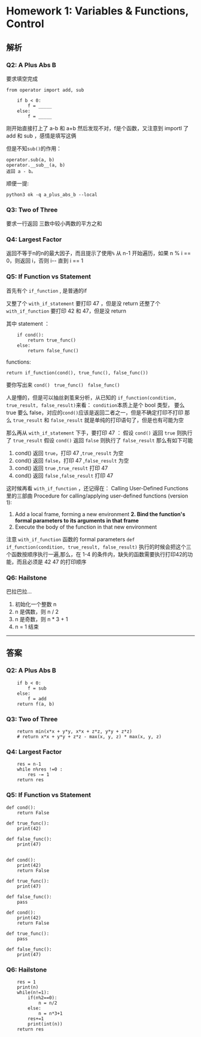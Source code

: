 # Homework 1: Variables & Functions, Control

## 解析

### Q2: A Plus Abs B
要求填空完成
```
from operator import add, sub

    if b < 0:
        f = _____
    else:
        f = _____
```
刚开始直接打上了 a-b 和 a+b
然后发现不对，f是个函数，又注意到 importl 了 add 和 sub ，感情是填写这俩

但是不知`sub()`的作用：
```
operator.sub(a, b)
operator.__sub__(a, b)
返回 a - b。
```



顺便一提:
```
python3 ok -q a_plus_abs_b --local
```
### Q3: Two of Three
要求一行返回 三数中较小两数的平方之和


### Q4: Largest Factor

返回不等于n的n的最大因子，而且提示了使用`%`
从 n-1 开始遍历，如果 n % i == 0，则返回 i，否则 i-- 直到 i == 1

### Q5: If Function vs Statement

首先有个 `if_function` , 是普通的if

又整了个 `with_if_statement` 要打印 47 ，但是没 return
还整了个 `with_if_function` 要打印 42 和 47，但是没 return

其中 statement ：
```
    if cond():
        return true_func()
    else:
        return false_func()
```
functions:
```
return if_function(cond(), true_func(), false_func())

```

要你写出来 `cond()` ` true_func()` ` false_func()`

人是懵的，但是可以抽丝剥茧来分析，从已知的 `if_function(condition, true_result, false_result)`来看：
`condition`本质上是个 bool 类型， 要么 true 要么 false，对应的`cond()`应该是返回二者之一，但是不确定打印不打印
那么 `true_result` 和 `false_result` 就是单纯的打印语句了，但是也有可能为空

那么再从 `with_if_statement` 下手，要打印 47 ：
假设 `cond()` 返回 `true` 则执行了 `true_result`
假设 `cond()` 返回 `false` 则执行了 `false_result`
那么有如下可能
1. cond() 返回 `true`，打印 47 ,`true_result` 为空
2. cond() 返回 `false`，打印 47 ,`false_result` 为空
3. cond() 返回 `true` ,`true_result` 打印 47
4. cond() 返回 `false` ,`false_result` 打印 47

这时候再看 `with_if_function` ，还记得在：
Calling User-Defined Functions 里的三部曲
Procedure for calling/applying user-defined functions (version 1):
1. Add a local frame, forming a new environment
**2. Bind the function's formal parameters to its arguments in that frame**
3. Execute the body of the function in that new environment

注意  `with_if_function` 函数的  formal parameters 
``` def if_function(condition, true_result, false_result) ```
执行的时候会把这个三个函数按顺序执行一遍,那么，在 1-4 的条件内，缺失的函数需要执行打印42的功能，而且必须是 42 47 的打印顺序

### Q6: Hailstone
巴拉巴拉...
1. 初始化一个整数 n
2. n 是偶数，则 n / 2
3. n 是奇数，则 n * 3 + 1
4. n = 1 结束


---

## 答案

### Q2: A Plus Abs B


```
    if b < 0:
        f = sub
    else:
        f = add
    return f(a, b)
```

### Q3: Two of Three

```
    return min(x*x + y*y, x*x + z*z, y*y + z*z)
    # return x*x + y*y + z*z - max(x, y, z) * max(x, y, z)

```

### Q4: Largest Factor

```
    res = n-1
    while n%res !=0 :
        res -= 1
    return res

```
### Q5: If Function vs Statement



```
def cond():
    return False

def true_func():
    print(42)

def false_func():
    print(47)
    
```

```
def cond():
    print(42)
    return False

def true_func():
    print(47)

def false_func():
    pass

```

```
def cond():
    print(42)
    return False

def true_func():
    pass

def false_func():
    print(47)
```
### Q6: Hailstone

```
    res = 1
    print(n)
    while(n!=1):
        if(n%2==0):
            n = n/2
        else:
            n = n*3+1
        res+=1
        print(int(n))
    return res
```